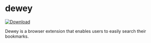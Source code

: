 # dewey

[![Download](https://img.shields.io/static/v1?label=Web%20Store&message=Dewey&style=for-the-badge&logo=googlechrome&logoColor=white&color=red)](https://chrome.google.com/webstore/detail/dewey-bookmark-searcher/poemfjbdfkniaogefdmebkdhagkgicpg?hl=en&authuser=0)

Dewey is a browser extension that enables users to easily search their bookmarks.
